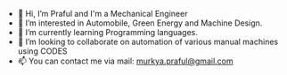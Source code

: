 - 👋 Hi, I’m Praful and I'm a Mechanical Engineer
- 👀 I’m interested in Automobile, Green Energy and Machine Design.
- 🌱 I’m currently learning Programming languages.
- 💞️ I’m looking to collaborate on automation of various manual machines using CODES
- 📫 You can contact me via mail: murkya.praful@gmail.com

<!---
Prafulmaheshwari99/Prafulmaheshwari99 is a ✨ special ✨ repository because its `README.md` (this file) appears on your GitHub profile.
You can click the Preview link to take a look at your changes.
--->

